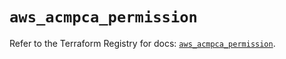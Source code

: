 # `aws_acmpca_permission`

Refer to the Terraform Registry for docs: [`aws_acmpca_permission`](https://registry.terraform.io/providers/hashicorp/aws/5.70.0/docs/resources/acmpca_permission).
